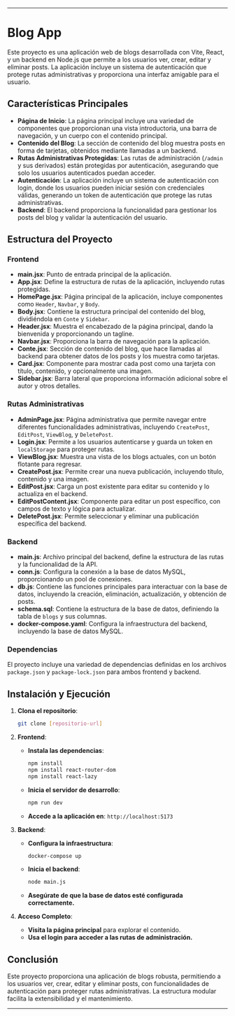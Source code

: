 
---

# Blog App

Este proyecto es una aplicación web de blogs desarrollada con Vite, React, y un backend en Node.js que permite a los usuarios ver, crear, editar y eliminar posts. La aplicación incluye un sistema de autenticación que protege rutas administrativas y proporciona una interfaz amigable para el usuario.

## Características Principales

- **Página de Inicio**: La página principal incluye una variedad de componentes que proporcionan una vista introductoria, una barra de navegación, y un cuerpo con el contenido principal.
- **Contenido del Blog**: La sección de contenido del blog muestra posts en forma de tarjetas, obtenidos mediante llamadas a un backend.
- **Rutas Administrativas Protegidas**: Las rutas de administración (`/admin` y sus derivados) están protegidas por autenticación, asegurando que solo los usuarios autenticados puedan acceder.
- **Autenticación**: La aplicación incluye un sistema de autenticación con login, donde los usuarios pueden iniciar sesión con credenciales válidas, generando un token de autenticación que protege las rutas administrativas.
- **Backend**: El backend proporciona la funcionalidad para gestionar los posts del blog y validar la autenticación del usuario.

## Estructura del Proyecto

### Frontend

- **main.jsx**: Punto de entrada principal de la aplicación.
- **App.jsx**: Define la estructura de rutas de la aplicación, incluyendo rutas protegidas.
- **HomePage.jsx**: Página principal de la aplicación, incluye componentes como `Header`, `Navbar`, y `Body`.
- **Body.jsx**: Contiene la estructura principal del contenido del blog, dividiéndola en `Conte` y `Sidebar`.
- **Header.jsx**: Muestra el encabezado de la página principal, dando la bienvenida y proporcionando un tagline.
- **Navbar.jsx**: Proporciona la barra de navegación para la aplicación.
- **Conte.jsx**: Sección de contenido del blog, que hace llamadas al backend para obtener datos de los posts y los muestra como tarjetas.
- **Card.jsx**: Componente para mostrar cada post como una tarjeta con título, contenido, y opcionalmente una imagen.
- **Sidebar.jsx**: Barra lateral que proporciona información adicional sobre el autor y otros detalles.

### Rutas Administrativas

- **AdminPage.jsx**: Página administrativa que permite navegar entre diferentes funcionalidades administrativas, incluyendo `CreatePost`, `EditPost`, `ViewBlog`, y `DeletePost`.
- **Login.jsx**: Permite a los usuarios autenticarse y guarda un token en `localStorage` para proteger rutas.
- **ViewBlog.jsx**: Muestra una vista de los blogs actuales, con un botón flotante para regresar.
- **CreatePost.jsx**: Permite crear una nueva publicación, incluyendo título, contenido y una imagen.
- **EditPost.jsx**: Carga un post existente para editar su contenido y lo actualiza en el backend.
- **EditPostContent.jsx**: Componente para editar un post específico, con campos de texto y lógica para actualizar.
- **DeletePost.jsx**: Permite seleccionar y eliminar una publicación específica del backend.

### Backend

- **main.js**: Archivo principal del backend, define la estructura de las rutas y la funcionalidad de la API.
- **conn.js**: Configura la conexión a la base de datos MySQL, proporcionando un pool de conexiones.
- **db.js**: Contiene las funciones principales para interactuar con la base de datos, incluyendo la creación, eliminación, actualización, y obtención de posts.
- **schema.sql**: Contiene la estructura de la base de datos, definiendo la tabla de `blogs` y sus columnas.
- **docker-compose.yaml**: Configura la infraestructura del backend, incluyendo la base de datos MySQL.

### Dependencias

El proyecto incluye una variedad de dependencias definidas en los archivos `package.json` y `package-lock.json` para ambos frontend y backend.

## Instalación y Ejecución

1. **Clona el repositorio**:

   ```bash
   git clone [repositorio-url]
   ```

2. **Frontend**:

   - **Instala las dependencias**:
     ```bash
     npm install
     npm install react-router-dom
     npm install react-lazy

     ```

   - **Inicia el servidor de desarrollo**:
     ```bash
     npm run dev
     ```

   - **Accede a la aplicación en**: `http://localhost:5173`

3. **Backend**:

   - **Configura la infraestructura**:
     ```bash
     docker-compose up
     ```

   - **Inicia el backend**:
     ```bash
     node main.js
     ```

   - **Asegúrate de que la base de datos esté configurada correctamente.**

4. **Acceso Completo**:

   - **Visita la página principal** para explorar el contenido.
   - **Usa el login para acceder a las rutas de administración.**

## Conclusión

Este proyecto proporciona una aplicación de blogs robusta, permitiendo a los usuarios ver, crear, editar y eliminar posts, con funcionalidades de autenticación para proteger rutas administrativas. La estructura modular facilita la extensibilidad y el mantenimiento.

---

